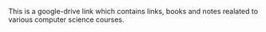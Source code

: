 This is a google-drive link which contains links, books and notes realated to various computer science courses.
